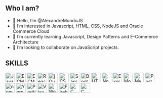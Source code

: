 ## Who I am?

- 👋 Hello, I’m @AlexandreMundoJS
- 👀 I’m interested in Javascript, HTML, CSS, NodeJS and Oracle Commerce Cloud
- 🌱 I’m currently learning Javascript, Design Patterns and E-Commerce Architecture
- 💞️ I’m looking to collaborate on JavaScript projects.

## SKILLS

<a href="https://developer.mozilla.org/en-US/docs/Web/JavaScript" title="JavaScript"><img
        src="https://github.com/get-icon/geticon/raw/master/icons/javascript.svg" alt="JavaScript" width="30px"
        height="30px"></a>
<a href="https://tc39.es/ecma262/" title="ECMAScript 6"><img
        src="https://github.com/get-icon/geticon/raw/master/icons/es6.svg" alt="ECMAScript 6" width="30px"
        height="30px"></a>
<a href="https://knockoutjs.com/" title="KnockoutJs"><img
        src="https://github.com/get-icon/geticon/raw/master/icons/knockout.svg" alt="ECMAScript 6" width="30px" height="30px"></a>
<a href="https://reactjs.org/" title="React"><img src="https://github.com/get-icon/geticon/raw/master/icons/react.svg"
        alt="React" width="30px" height="30px"></a>
<a href="https://jquery.com/" title="jQuery"><img
        src="https://github.com/get-icon/geticon/raw/master/icons/jquery-icon.svg" alt="jQuery" width="30px"
        height="30px"></a>
<a href="https://www.w3.org/TR/CSS/" title="CSS3"><img
        src="https://github.com/get-icon/geticon/raw/master/icons/css-3.svg" alt="CSS3" width="30px" height="30px"></a>
<a href="https://sass-lang.com/" title="Sass"><img src="https://github.com/get-icon/geticon/raw/master/icons/sass.svg"
        alt="Sass" width="30px" height="30px"></a>
<a href="https://getbootstrap.com/" title="Bootstrap"><img
        src="https://github.com/get-icon/geticon/raw/master/icons/bootstrap.svg" alt="Bootstrap" width="30px"
        height="30px"></a>
<a href="https://www.w3.org/TR/html5/" title="HTML5"><img
        src="https://github.com/get-icon/geticon/raw/master/icons/html-5.svg" alt="HTML5" width="30px"
        height="30px"></a>
<a href="https://nodejs.org/" title="Node.js"><img
        src="https://github.com/get-icon/geticon/raw/master/icons/nodejs-icon.svg" alt="Node.js" width="30px"
        height="30px"></a>
<a href="https://expressjs.com/" title="Express"><img
        src="https://github.com/get-icon/geticon/raw/master/icons/express.svg" alt="Express" width="30px"
        height="30px"></a>
<a href="https://www.mongodb.org/" title="MongoDB"><img
        src="https://github.com/get-icon/geticon/raw/master/icons/mongodb-icon.svg" alt="MongoDB" width="30px"
        height="30px"></a>
<a href="https://dev.mysql.com/" title="MySQL"><img src="https://github.com/get-icon/geticon/raw/master/icons/mysql.svg"
        alt="MySQL" width="30px" height="30px"></a>
<a href="https://www.postgresql.org/" title="PostgreSQL"><img
        src="https://github.com/get-icon/geticon/raw/master/icons/postgresql.svg" alt="PostgreSQL" width="30px"
        height="30px"></a>
<a href="https://www.npmjs.com/" title="npm"><img src="https://github.com/get-icon/geticon/raw/master/icons/npm.svg"
        alt="npm" width="30px" height="30px"></a>
<a href="https://yarnpkg.com/" title="Yarn"><img src="https://github.com/get-icon/geticon/raw/master/icons/yarn.svg"
        alt="Yarn" width="30px" height="30px"></a>
<a href="https://prettier.io/" title="Prettier"><img
        src="https://github.com/get-icon/geticon/raw/master/icons/prettier.svg" alt="Prettier" width="30px"
        height="30px"></a>
<a href="https://code.visualstudio.com/" title="Visual Studio Code"><img
        src="https://github.com/get-icon/geticon/raw/master/icons/visual-studio-code.svg" alt="Visual Studio Code"
        width="30px" height="30px"></a>
<a href="https://wordpress.org/" title="WordPress"><img
        src="https://github.com/get-icon/geticon/raw/master/icons/wordpress-icon.svg" alt="WordPress" width="30px"
        height="30px"></a>
<a href="https://www.firebase.com/" title="Firebase"><img
        src="https://github.com/get-icon/geticon/raw/master/icons/firebase.svg" alt="Firebase" width="30px"
        height="30px"></a>
<a href="https://en.wikipedia.org/wiki/C_(programming_language)" title="C"><img
        src="https://github.com/get-icon/geticon/raw/master/icons/c.svg" alt="C" width="30px" height="30px"></a>
<a href="https://lesscss.org/" title="Less"><img
        src="https://github.com/get-icon/geticon/raw/master/icons/less.svg" alt="C" width="30px" height="30px"></a>

